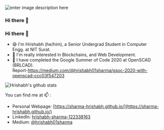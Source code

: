 ![enter image description here](https://github.com/Sharma-Hrishabh/Sharma-Hrishabh/blob/master/hp.jpg?raw=true)

### Hi there 👋
### Hi there 👋
 - 😄 I'm Hrishabh (he/him), a Senior Undergrad Student in Computer Engg. at NIT Surat. 
 - :thought_balloon: I'm really interested in Blockchains, and Web Development. 
 - 🔭 I have completed the Google Summer of Code 2020 at OpenSCAD (BRLCAD). <br>Report-https://medium.com/@hrishabh01sharma/gsoc-2020-with-openscad-ccc03f547203  
 
![Hrishabh's github stats](https://github-readme-stats.vercel.app/api?username=Sharma-Hrishabh&show_icons=true&hide_border=true)

You can find me at 📫  : 

 - Personal Webpage: [https://sharma-hrishabh.github.io/](https://sharma-hrishabh.github.io/)
 - LinkedIn: [hrishabh-sharma-122338163](https://www.linkedin.com/in/hrishabh-sharma-122338163/)
 - Medium: [@hrishabh01sharma](https://medium.com/@hrishabh01sharma)
 

